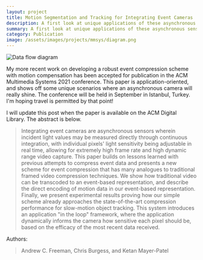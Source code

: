 ```yaml
---
layout: project
title: Motion Segmentation and Tracking for Integrating Event Cameras
description: A first look at unique applications of these asynchronous sensors and how that may inform compression techniques
summary: A first look at unique applications of these asynchronous sensors and how that may inform compression techniques
category: Publication
image: /assets/images/projects/mmsys/diagram.png
---
```

<img src="{{ page.image }}" alt="Data flow diagram" class="center">

My more recent work on developing a robust event compression scheme with motion compensation has been accepted for publication in the ACM Multimedia Systems 2021 conference. This paper is application-oriented, and shows off some unique scenarios where an asynchronous camera will really shine. The conference will be held in September in Istanbul, Turkey. I'm hoping travel is permitted by that point!

I will update this post when the paper is available on the ACM Digital Library. The abstract is below.

<blockquote>Integrating event cameras are asynchronous sensors wherein incident light values may be measured directly through continuous integration, with individual pixels' light sensitivity being adjustable in real time, allowing for extremely high frame rate and high dynamic range video capture. This paper builds on lessons learned with previous attempts to compress event data and presents a new scheme for event compression that has many analogues to traditional framed video compression techniques. We show how traditional video can be transcoded to an event-based representation, and describe the direct encoding of motion data in our event-based representation. Finally, we present experimental results proving how our simple scheme already approaches the state-of-the-art compression performance for slow-motion object tracking. This system introduces an application "in the loop" framework, where the application dynamically informs the camera how sensitive each pixel should be, based on the efficacy of the most recent data received.</blockquote>

Authors:
<blockquote>Andrew C. Freeman, Chris Burgess, and Ketan Mayer-Patel</blockquote>

